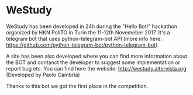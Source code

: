 # WeStudy

WeStudy has been developed in 24h during the "Hello Bot!" hackathon organized by HKN PoliTO in Turin the 11-12th Novemeber 2017. 
It's a telegram bot that uses python-telegram-bot API (more info here: https://github.com/python-telegram-bot/python-telegram-bot).

A site has been also developed where you can find more information about the BOT and contanct the developer to suggest some
implementation or report bug etc.
You can find here the website: http://westudy.altervista.org (Developed by Paolo Cambria)

Thanks to this bot we got the first place in the competition.
